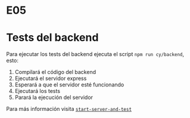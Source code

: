 # E05




# **Tests del backend**

Para ejecutar los tests del backend ejecuta el script `npm run cy/backend`, esto:

1. Compilará el código del backend
2. Ejecutará el servidor express
3. Esperará a que el servidor esté funcionando
4. Ejecutará los tests 
5. Parará la ejecución del servidor


Para más información visita [`start-server-and-test`](https://github.com/bahmutov/start-server-and-test)